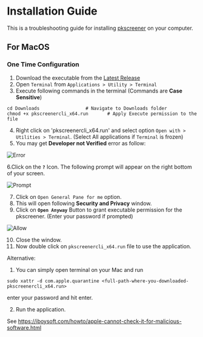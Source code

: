 # Installation Guide

This is a troubleshooting guide for installing [pkscreener](https://github.com/pkjmesra/PKScreener) on your computer.

## For MacOS

### One Time Configuration

1. Download the executable from the [Latest Release](https://github.com/pkjmesra/PKScreener/releases/latest)
2. Open `Terminal` from `Applications > Utility > Terminal`
3. Execute following commands in the terminal (Commands are **Case Sensitive**)
```
cd Downloads                 # Navigate to Downloads folder
chmod +x pkscreenercli_x64.run       # Apply Execute permission to the file
```

4. Right click on 'pkscreenercli_x64.run' and select option `Open with > Utilities > Terminal`. (Select All applications if `Terminal` is frozen)
5. You may get **Developer not Verified** error as follow:

![Error](https://user-images.githubusercontent.com/6128978/119251001-95214580-bbc1-11eb-8484-e07ba33730dc.PNG)

6.Click on the **`?`** Icon. The following prompt will appear on the right bottom of your screen.

![Prompt](https://user-images.githubusercontent.com/6128978/119251025-c39f2080-bbc1-11eb-8103-9f0d267ff4e4.PNG)

7. Click on `Open General Pane for me` option.
8. This will open following **Security and Privacy** window.
9. Click on **`Open Anyway`** Button to grant executable permission for the pkscreener. (Enter your password if prompted)

![Allow](https://user-images.githubusercontent.com/6128978/119251073-11b42400-bbc2-11eb-9a15-7ebb6fec1c66.PNG)

10. Close the window.
11. Now double click on `pkscreenercli_x64.run` file to use the application.

Alternative:
1. You can simply open terminal on your Mac and run 
```
sudo xattr -d com.apple.quarantine <full-path-where-you-downloaded-pkscreenercli_x64.run>

```

enter your password and hit enter. 

2. Run the application.

See https://iboysoft.com/howto/apple-cannot-check-it-for-malicious-software.html
